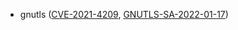 - gnutls ([CVE-2021-4209](https://nvd.nist.gov/vuln/detail/CVE-2021-4209), [GNUTLS-SA-2022-01-17](https://gitlab.com/gnutls/gnutls/-/issues/1277))
